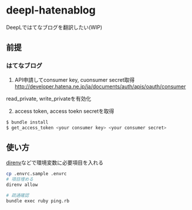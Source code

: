 # deepl-hatenablog
DeepLではてなブログを翻訳したい(WIP)

## 前提
### はてなブログ
1. API申請してconsumer key, cuonsumer secret取得
http://developer.hatena.ne.jp/ja/documents/auth/apis/oauth/consumer

read_private, write_privateを有効化

2. access token, access toekn secretを取得

```bash
$ bundle install
$ get_access_token <your consumer key> <your consumer secret>
```


## 使い方
[direnv](https://github.com/direnv/direnv)などで環境変数に必要項目を入れる

```bash
cp .envrc.sample .envrc
# 項目埋める
direnv allow
```

```bash
# 疏通確認
bundle exec ruby ping.rb
```